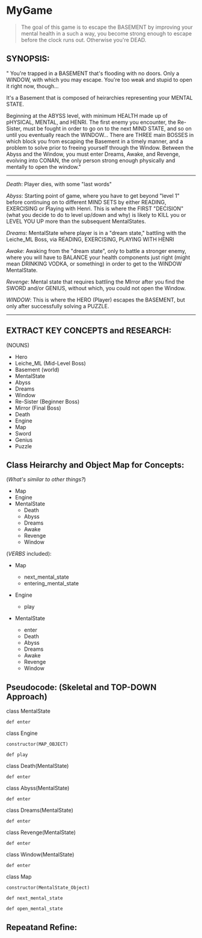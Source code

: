 # MyGame
> The goal of this game is to escape the BASEMENT by improving your mental health in a such a way, you become strong enough to escape before the clock runs out.  Otherwise you're DEAD.

## SYNOPSIS:

"   You're trapped in a BASEMENT that's flooding with no doors.  Only a WINDOW, with which you may
escape.  You're too weak and stupid to open it right now, though...

It's a Basement that is composed
of heirarchies representing your MENTAL STATE.

   Beginning at the ABYSS level, with minimum HEALTH made up of pHYSICAL,
    MENTAL, and HENRI.  The first enemy you encounter, the Re-Sister, must be
    fought in order to go on to the next MIND STATE, and so on until you
    eventually reach the WINDOW...  There are THREE main BOSSES in which block
    you from escaping the Basement in a timely manner, and a problem to solve
    prior to freeing yourself through the Window. Between the Abyss and the
    Window, you must enter Dreams, Awake, and Revenge, evolving into CONAN, the
    only person strong enough physically and mentally to open the window."

___

*Death*: Player dies, with some "last words"

*Abyss*: Starting point of game, where you have to get beyond "level 1" before
continuing on to different MIND SETS by either READING, EXERCISING or Playing with Henri.  This is where the FIRST "DECISION" (what you decide to do to level up/down and why) is likely to KILL you or LEVEL YOU UP more than the subsequent MentalStates.

*Dreams*: MentalState where player is in a "dream state," battling with
the Leiche_ML Boss, via READING, EXERCISING, PLAYING WITH HENRI

*Awake*: Awaking from the "dream state", only to battle a stronger enemy, where
you will have to BALANCE your health components just right (might mean DRINKING
        VODKA, or something) in order to get to the WINDOW MentalState.

*Revenge*: Mental state that requires battling the MIrror after you find the SWORD and/or GENIUS, without which, you could not open the Window.

*WINDOW*: This is where the HERO (Player) escapes the BASEMENT, but only after
successfully solving a PUZZLE.

___

## EXTRACT KEY CONCEPTS and RESEARCH:
(NOUNS)

- Hero
- Leiche_ML (Mid-Level Boss)
- Basement (world)
- MentalState
- Abyss
- Dreams
- Window
- Re-Sister (Beginner Boss)
- Mirror (Final Boss)
- Death
- Engine
- Map 
- Sword
- Genius
- Puzzle

## Class Heirarchy and Object Map for Concepts:
(*What's similar to other things?*)

* Map
* Engine
* MentalState
    * Death
    * Abyss
    * Dreams
    * Awake
    * Revenge
    * Window

(*VERBS* included):

* Map
    - next_mental_state 
    - entering_mental_state

* Engine
    - play

* MentalState
    - enter
    * Death
    * Abyss
    * Dreams
    * Awake
    * Revenge
    * Window

## Pseudocode: (Skeletal and TOP-DOWN Approach)

class MentalState
    
    def enter


class Engine

    constructor(MAP_OBJECT)
    
    def play


class Death(MentalState)

    def enter


class Abyss(MentalState)

    def enter


class Dreams(MentalState)

    def enter


class Revenge(MentalState)

    def enter


class Window(MentalState)

    def enter


class Map

    constructor(MentalState_Object)

    def next_mental_state

    def open_mental_state


## Repeatand Refine:






